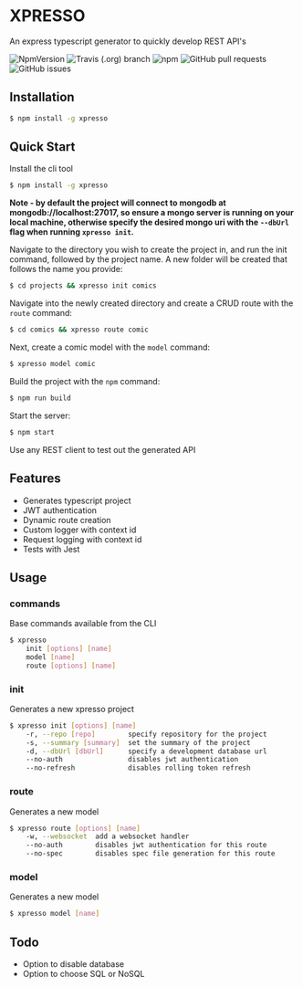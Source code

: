 # XPRESSO

An express typescript generator to quickly develop REST API's

![NpmVersion](https://img.shields.io/npm/v/xpresso.svg)
![Travis (.org) branch](https://img.shields.io/travis/chrispaulsantos/xpresso/master.svg)
![npm](https://img.shields.io/npm/dt/xpresso.svg)
![GitHub pull requests](https://img.shields.io/github/issues-pr/chrispaulsantos/xpresso.svg)
![GitHub issues](https://img.shields.io/github/issues/chrispaulsantos/xpresso.svg)

## Installation
```bash
$ npm install -g xpresso
```

## Quick Start
Install the cli tool
```bash
$ npm install -g xpresso
```

**Note - by default the project will connect to mongodb at mongodb://localhost:27017, so ensure a mongo server is running on your local machine, otherwise specify the desired mongo uri with the ``--dbUrl`` flag when running ``xpresso init``.**

Navigate to the directory you wish to create the project in, and run the init command, followed by the project name. A new folder will be created that follows the name you provide:
```bash
$ cd projects && xpresso init comics
```

Navigate into the newly created directory and create a CRUD route with the ``route`` command:
```bash
$ cd comics && xpresso route comic
```

Next, create a comic model with the ``model`` command:
```bash
$ xpresso model comic
```

Build the project with the ```npm``` command:
```bash
$ npm run build
```

Start the server:
```bash
$ npm start
```

Use any REST client to test out the generated API

## Features
- Generates typescript project
- JWT authentication
- Dynamic route creation
- Custom logger with context id
- Request logging with context id
- Tests with Jest

## Usage

### commands
Base commands available from the CLI
```bash
$ xpresso
    init [options] [name]
    model [name]
    route [options] [name]
```

### init
Generates a new xpresso project
```bash
$ xpresso init [options] [name]
    -r, --repo [repo]        specify repository for the project
    -s, --summary [summary]  set the summary of the project
    -d, --dbUrl [dbUrl]      specify a development database url
    --no-auth                disables jwt authentication
    --no-refresh             disables rolling token refresh
```

### route 
Generates a new model
```bash
$ xpresso route [options] [name]
    -w, --websocket  add a websocket handler
    --no-auth        disables jwt authentication for this route
    --no-spec        disables spec file generation for this route
```

### model 
Generates a new model
```bash
$ xpresso model [name]
```

## Todo
- Option to disable database
- Option to choose SQL or NoSQL 